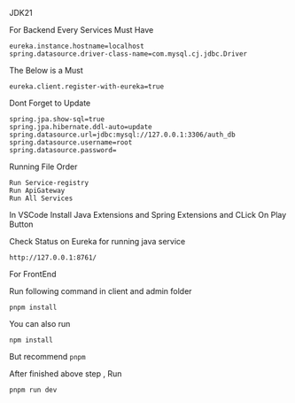JDK21

For Backend
Every Services Must Have
```
eureka.instance.hostname=localhost
spring.datasource.driver-class-name=com.mysql.cj.jdbc.Driver
```

The Below is a Must
```
eureka.client.register-with-eureka=true
```
Dont Forget to Update

```
spring.jpa.show-sql=true
spring.jpa.hibernate.ddl-auto=update
spring.datasource.url=jdbc:mysql://127.0.0.1:3306/auth_db
spring.datasource.username=root
spring.datasource.password=
````

Running File Order
```
Run Service-registry
Run ApiGateway
Run All Services
```

In VSCode Install Java Extensions and Spring Extensions and CLick On Play Button

Check Status on Eureka for running java service
```
http://127.0.0.1:8761/
```


For FrontEnd

Run following command in client and admin folder

```
pnpm install
```

You can also run 
```
npm install
```

But recommend ```pnpm```

After finished above step , Run
```
pnpm run dev
```
